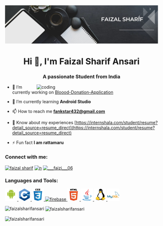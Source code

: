 ![logo](https://github.com/faizalsharifsnsari/faizalsharifsnsari-/blob/main/WhatsApp%20Image%202024-12-20%20at%2016.04.56_25df1bcc.jpg)
<h1 align="center">Hi 👋, I'm Faizal Sharif Ansari</h1>
<h3 align="center">A passionate Student from India</h3>
<img align="right" alt="coding" width="400" src="https://cdn.dribbble.com/users/2131993/screenshots/4948736/thoughtworks-gif_dribbble.gif">

- 🔭 I’m currently working on [Bloood-Donation-Application](https://github.com/faizalsharifsnsari/BloodDonation)

- 🌱 I’m currently learning **Android Studio**

- 📫 How to reach me **fankstar432@gmail.com**

- 📄 Know about my experiences [https://internshala.com/student/resume?detail_source=resume_direct](https://internshala.com/student/resume?detail_source=resume_direct)

- ⚡ Fun fact **I am rattamaru**

<h3 align="left">Connect with me:</h3>
<p align="left">
<a href="https://linkedin.com/in/faizal sharif" target="blank"><img align="center" src="https://raw.githubusercontent.com/rahuldkjain/github-profile-readme-generator/master/src/images/icons/Social/linked-in-alt.svg" alt="faizal sharif" height="30" width="40" /></a>
<a href="https://fb.com/n" target="blank"><img align="center" src="https://raw.githubusercontent.com/rahuldkjain/github-profile-readme-generator/master/src/images/icons/Social/facebook.svg" alt="n" height="30" width="40" /></a>
<a href="https://instagram.com/___faizi___06" target="blank"><img align="center" src="https://raw.githubusercontent.com/rahuldkjain/github-profile-readme-generator/master/src/images/icons/Social/instagram.svg" alt="___faizi___06" height="30" width="40" /></a>
</p>

<h3 align="left">Languages and Tools:</h3>
<p align="left"> <a href="https://developer.android.com" target="_blank" rel="noreferrer"> <img src="https://raw.githubusercontent.com/devicons/devicon/master/icons/android/android-original-wordmark.svg" alt="android" width="40" height="40"/> </a> <a href="https://www.w3schools.com/cpp/" target="_blank" rel="noreferrer"> <img src="https://raw.githubusercontent.com/devicons/devicon/master/icons/cplusplus/cplusplus-original.svg" alt="cplusplus" width="40" height="40"/> </a> <a href="https://www.w3schools.com/css/" target="_blank" rel="noreferrer"> <img src="https://raw.githubusercontent.com/devicons/devicon/master/icons/css3/css3-original-wordmark.svg" alt="css3" width="40" height="40"/> </a> <a href="https://firebase.google.com/" target="_blank" rel="noreferrer"> <img src="https://www.vectorlogo.zone/logos/firebase/firebase-icon.svg" alt="firebase" width="40" height="40"/> </a> <a href="https://www.w3.org/html/" target="_blank" rel="noreferrer"> <img src="https://raw.githubusercontent.com/devicons/devicon/master/icons/html5/html5-original-wordmark.svg" alt="html5" width="40" height="40"/> </a> <a href="https://www.java.com" target="_blank" rel="noreferrer"> <img src="https://raw.githubusercontent.com/devicons/devicon/master/icons/java/java-original.svg" alt="java" width="40" height="40"/> </a> <a href="https://www.linux.org/" target="_blank" rel="noreferrer"> <img src="https://raw.githubusercontent.com/devicons/devicon/master/icons/linux/linux-original.svg" alt="linux" width="40" height="40"/> </a> <a href="https://www.mysql.com/" target="_blank" rel="noreferrer"> <img src="https://raw.githubusercontent.com/devicons/devicon/master/icons/mysql/mysql-original-wordmark.svg" alt="mysql" width="40" height="40"/> </a> </p>

<p><img align="left" src="https://github-readme-stats.vercel.app/api/top-langs?username=faizalsharifansari&show_icons=true&locale=en&layout=compact" alt="faizalsharifansari" /></p>

<p>&nbsp;<img align="center" src="https://github-readme-stats.vercel.app/api?username=faizalsharifansari&show_icons=true&locale=en" alt="faizalsharifansari" /></p>

<p><img align="center" src="https://github-readme-streak-stats.herokuapp.com/?user=faizalsharifansari&" alt="faizalsharifansari" /></p>
